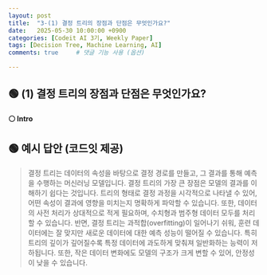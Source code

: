 ```yaml
---
layout: post
title:  "3-(1) 결정 트리의 장점과 단점은 무엇인가요?"
date:   2025-05-30 10:00:00 +0900
categories: [Codeit AI 3기, Weekly Paper]
tags: [Decision Tree, Machine Learning, AI]
comments: true     # 댓글 기능 사용 (옵션)

---
```


## 🟢 (1) 결정 트리의 장점과 단점은 무엇인가요?

#### ⚪ Intro


## 🟢 예시 답안 (코드잇 제공)
> 결정 트리는 데이터의 속성을 바탕으로 결정 경로를 만들고, 그 결과를 통해 예측을 수행하는 머신러닝 모델입니다. 
결정 트리의 가장 큰 장점은 모델의 결과를 이해하기 쉽다는 것입니다. 트리의 형태로 결정 과정을 시각적으로 나타낼 수 있어, 어떤 속성이 결과에 영향을 미치는지 명확하게 파악할 수 있습니다. 또한, 데이터의 사전 처리가 상대적으로 적게 필요하며, 수치형과 범주형 데이터 모두를 처리할 수 있습니다. 
반면, 결정 트리는 과적합(overfitting)이 일어나기 쉬워, 훈련 데이터에는 잘 맞지만 새로운 데이터에 대한 예측 성능이 떨어질 수 있습니다. 특히 트리의 깊이가 깊어질수록 특정 데이터에 과도하게 맞춰져 일반화하는 능력이 저하됩니다. 또한, 작은 데이터 변화에도 모델의 구조가 크게 변할 수 있어, 안정성이 낮을 수 있습니다.